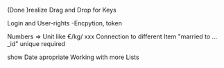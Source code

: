 (Done )realize Drag and Drop for Keys

Login and User-rights
    -Encpytion, token

Numbers => Unit like €/kg/ xxx
Connection to different Item "married to ... _id"
unique
required

show Date apropriate
Working with more Lists

